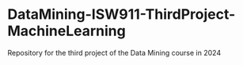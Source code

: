 # DataMining-ISW911-ThirdProject-MachineLearning
Repository for the third project of the Data Mining course in 2024
